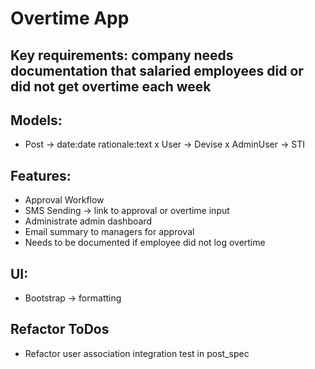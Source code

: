 # Overtime App

## Key requirements: company needs documentation that salaried employees did or did not get overtime each week

## Models:
- Post -> date:date rationale:text
x User -> Devise
x AdminUser -> STI

## Features:
- Approval Workflow
- SMS Sending -> link to approval or overtime input
- Administrate admin dashboard
- Email summary to managers for approval
- Needs to be documented if employee did not log overtime

## UI:
- Bootstrap -> formatting

## Refactor ToDos
- Refactor user association integration test in post_spec